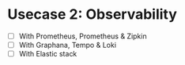 # Usecase 2: Observability

- [ ] With Prometheus, Prometheus & Zipkin
- [ ] With Graphana, Tempo & Loki
- [ ] With Elastic stack